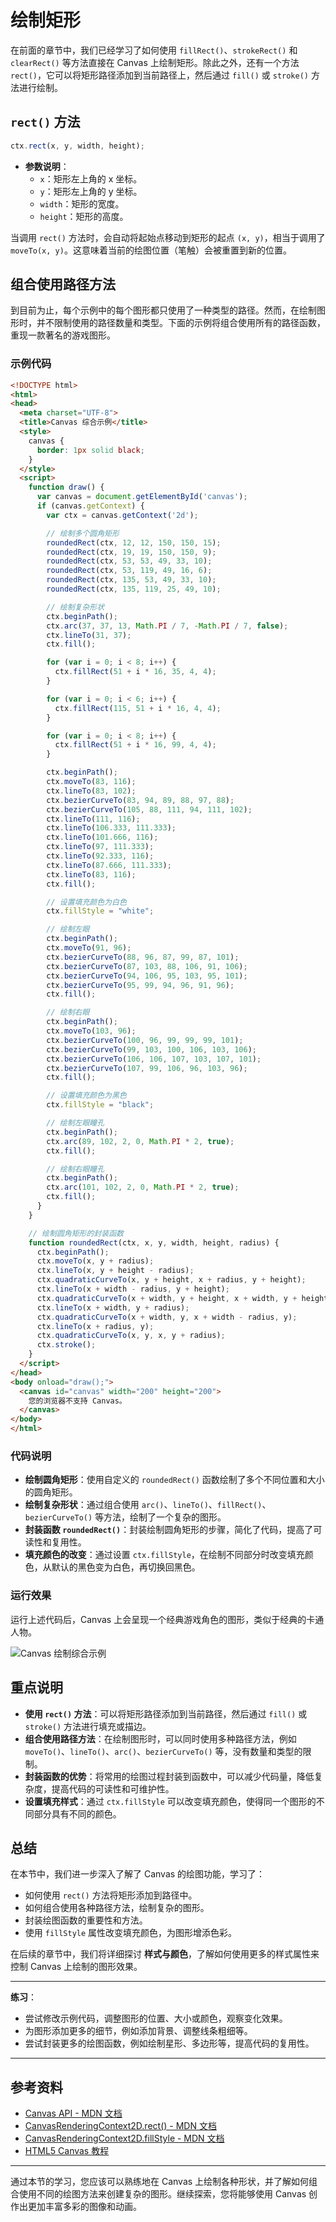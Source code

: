 # 绘制矩形

在前面的章节中，我们已经学习了如何使用 `fillRect()`、`strokeRect()` 和 `clearRect()` 等方法直接在 Canvas 上绘制矩形。除此之外，还有一个方法 `rect()`，它可以将矩形路径添加到当前路径上，然后通过 `fill()` 或 `stroke()` 方法进行绘制。

## `rect()` 方法

```javascript
ctx.rect(x, y, width, height);
```

- **参数说明**：
  - `x`：矩形左上角的 x 坐标。
  - `y`：矩形左上角的 y 坐标。
  - `width`：矩形的宽度。
  - `height`：矩形的高度。

当调用 `rect()` 方法时，会自动将起始点移动到矩形的起点 `(x, y)`，相当于调用了 `moveTo(x, y)`。这意味着当前的绘图位置（笔触）会被重置到新的位置。

## 组合使用路径方法

到目前为止，每个示例中的每个图形都只使用了一种类型的路径。然而，在绘制图形时，并不限制使用的路径数量和类型。下面的示例将组合使用所有的路径函数，重现一款著名的游戏图形。

### 示例代码

```html
<!DOCTYPE html>
<html>
<head>
  <meta charset="UTF-8">
  <title>Canvas 综合示例</title>
  <style>
    canvas {
      border: 1px solid black;
    }
  </style>
  <script>
    function draw() {
      var canvas = document.getElementById('canvas');
      if (canvas.getContext) {
        var ctx = canvas.getContext('2d');

        // 绘制多个圆角矩形
        roundedRect(ctx, 12, 12, 150, 150, 15);
        roundedRect(ctx, 19, 19, 150, 150, 9);
        roundedRect(ctx, 53, 53, 49, 33, 10);
        roundedRect(ctx, 53, 119, 49, 16, 6);
        roundedRect(ctx, 135, 53, 49, 33, 10);
        roundedRect(ctx, 135, 119, 25, 49, 10);

        // 绘制复杂形状
        ctx.beginPath();
        ctx.arc(37, 37, 13, Math.PI / 7, -Math.PI / 7, false);
        ctx.lineTo(31, 37);
        ctx.fill();

        for (var i = 0; i < 8; i++) {
          ctx.fillRect(51 + i * 16, 35, 4, 4);
        }

        for (var i = 0; i < 6; i++) {
          ctx.fillRect(115, 51 + i * 16, 4, 4);
        }

        for (var i = 0; i < 8; i++) {
          ctx.fillRect(51 + i * 16, 99, 4, 4);
        }

        ctx.beginPath();
        ctx.moveTo(83, 116);
        ctx.lineTo(83, 102);
        ctx.bezierCurveTo(83, 94, 89, 88, 97, 88);
        ctx.bezierCurveTo(105, 88, 111, 94, 111, 102);
        ctx.lineTo(111, 116);
        ctx.lineTo(106.333, 111.333);
        ctx.lineTo(101.666, 116);
        ctx.lineTo(97, 111.333);
        ctx.lineTo(92.333, 116);
        ctx.lineTo(87.666, 111.333);
        ctx.lineTo(83, 116);
        ctx.fill();

        // 设置填充颜色为白色
        ctx.fillStyle = "white";

        // 绘制左眼
        ctx.beginPath();
        ctx.moveTo(91, 96);
        ctx.bezierCurveTo(88, 96, 87, 99, 87, 101);
        ctx.bezierCurveTo(87, 103, 88, 106, 91, 106);
        ctx.bezierCurveTo(94, 106, 95, 103, 95, 101);
        ctx.bezierCurveTo(95, 99, 94, 96, 91, 96);
        ctx.fill();

        // 绘制右眼
        ctx.beginPath();
        ctx.moveTo(103, 96);
        ctx.bezierCurveTo(100, 96, 99, 99, 99, 101);
        ctx.bezierCurveTo(99, 103, 100, 106, 103, 106);
        ctx.bezierCurveTo(106, 106, 107, 103, 107, 101);
        ctx.bezierCurveTo(107, 99, 106, 96, 103, 96);
        ctx.fill();

        // 设置填充颜色为黑色
        ctx.fillStyle = "black";

        // 绘制左眼瞳孔
        ctx.beginPath();
        ctx.arc(89, 102, 2, 0, Math.PI * 2, true);
        ctx.fill();

        // 绘制右眼瞳孔
        ctx.beginPath();
        ctx.arc(101, 102, 2, 0, Math.PI * 2, true);
        ctx.fill();
      }
    }

    // 绘制圆角矩形的封装函数
    function roundedRect(ctx, x, y, width, height, radius) {
      ctx.beginPath();
      ctx.moveTo(x, y + radius);
      ctx.lineTo(x, y + height - radius);
      ctx.quadraticCurveTo(x, y + height, x + radius, y + height);
      ctx.lineTo(x + width - radius, y + height);
      ctx.quadraticCurveTo(x + width, y + height, x + width, y + height - radius);
      ctx.lineTo(x + width, y + radius);
      ctx.quadraticCurveTo(x + width, y, x + width - radius, y);
      ctx.lineTo(x + radius, y);
      ctx.quadraticCurveTo(x, y, x, y + radius);
      ctx.stroke();
    }
  </script>
</head>
<body onload="draw();">
  <canvas id="canvas" width="200" height="200">
    您的浏览器不支持 Canvas。
  </canvas>
</body>
</html>
```

### 代码说明

- **绘制圆角矩形**：使用自定义的 `roundedRect()` 函数绘制了多个不同位置和大小的圆角矩形。
- **绘制复杂形状**：通过组合使用 `arc()`、`lineTo()`、`fillRect()`、`bezierCurveTo()` 等方法，绘制了一个复杂的图形。
- **封装函数 `roundedRect()`**：封装绘制圆角矩形的步骤，简化了代码，提高了可读性和复用性。
- **填充颜色的改变**：通过设置 `ctx.fillStyle`，在绘制不同部分时改变填充颜色，从默认的黑色变为白色，再切换回黑色。

### 运行效果

运行上述代码后，Canvas 上会呈现一个经典游戏角色的图形，类似于经典的卡通人物。

![Canvas 绘制综合示例](https://developer.mozilla.org/en-US/docs/Web/API/Canvas_API/Tutorial/Drawing_shapes/pacman.png)

## 重点说明

- **使用 `rect()` 方法**：可以将矩形路径添加到当前路径，然后通过 `fill()` 或 `stroke()` 方法进行填充或描边。
- **组合使用路径方法**：在绘制图形时，可以同时使用多种路径方法，例如 `moveTo()`、`lineTo()`、`arc()`、`bezierCurveTo()` 等，没有数量和类型的限制。
- **封装函数的优势**：将常用的绘图过程封装到函数中，可以减少代码量，降低复杂度，提高代码的可读性和可维护性。
- **设置填充样式**：通过 `ctx.fillStyle` 可以改变填充颜色，使得同一个图形的不同部分具有不同的颜色。

## 总结

在本节中，我们进一步深入了解了 Canvas 的绘图功能，学习了：

- 如何使用 `rect()` 方法将矩形添加到路径中。
- 如何组合使用各种路径方法，绘制复杂的图形。
- 封装绘图函数的重要性和方法。
- 使用 `fillStyle` 属性改变填充颜色，为图形增添色彩。

在后续的章节中，我们将详细探讨 **样式与颜色**，了解如何使用更多的样式属性来控制 Canvas 上绘制的图形效果。

---

**练习**：

- 尝试修改示例代码，调整图形的位置、大小或颜色，观察变化效果。
- 为图形添加更多的细节，例如添加背景、调整线条粗细等。
- 尝试封装更多的绘图函数，例如绘制星形、多边形等，提高代码的复用性。

---

## 参考资料

- [Canvas API - MDN 文档](https://developer.mozilla.org/zh-CN/docs/Web/API/Canvas_API)
- [CanvasRenderingContext2D.rect() - MDN 文档](https://developer.mozilla.org/zh-CN/docs/Web/API/CanvasRenderingContext2D/rect)
- [CanvasRenderingContext2D.fillStyle - MDN 文档](https://developer.mozilla.org/zh-CN/docs/Web/API/CanvasRenderingContext2D/fillStyle)
- [HTML5 Canvas 教程](https://developer.mozilla.org/zh-CN/docs/Web/API/Canvas_API/Tutorial)

---

通过本节的学习，您应该可以熟练地在 Canvas 上绘制各种形状，并了解如何组合使用不同的绘图方法来创建复杂的图形。继续探索，您将能够使用 Canvas 创作出更加丰富多彩的图像和动画。
